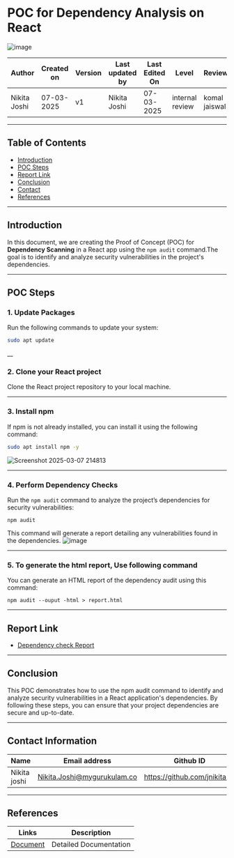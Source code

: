 # POC for Dependency Analysis on React

![image](https://github.com/user-attachments/assets/7a126104-c5d6-4b33-8215-718150d5a7fe)


| **Author** | **Created on** | **Version** | **Last updated by**|**Last Edited On**|**Level** |**Reviewer** |
|------------|---------------------------|-------------|----------------|-----|-------------|-------------|
| Nikita Joshi|  07-03-2025           | v1         | Nikita Joshi    |07-03-2025    |  internal review | komal jaiswal | 

---

## Table of Contents
- [Introduction](#introduction)
- [POC Steps](#poc-steps)
- [Report Link](#report-link)
- [Conclusion](#conclusion)
- [Contact](#contact)
- [References](#references)

---

## Introduction

In this document, we are creating the Proof of Concept (POC) for **Dependency Scanning** in a React app using the `npm audit` command.The goal is to identify and analyze security vulnerabilities in the project's dependencies.



---

## POC Steps

### 1. Update Packages

Run the following commands to update your system:

```bash
sudo apt update
```

__
### 2. Clone your React project
Clone the React project repository to your local machine.
___
### 3. Install npm
If npm is not already installed, you can install it using the following command:
``` bash
sudo apt install npm -y
```
![Screenshot 2025-03-07 214813](https://github.com/user-attachments/assets/279db0df-e701-4e87-8327-632d047370ce)
___
### 4. Perform Dependency Checks
Run the ```npm audit``` command to analyze the project’s dependencies for security vulnerabilities:
 ```
npm audit
```
This command will generate a report detailing any vulnerabilities found in the dependencies.
![image](https://github.com/user-attachments/assets/ca29ae81-92ed-4d8e-8774-4a80af08421f)

___
### 5. To generate the html report, Use following command
You can generate an HTML report of the dependency audit using this command:
```
npm audit --ouput -html > report.html
```

___
## Report Link

- [Dependency check Report]()  

___
## **Conclusion**

This POC demonstrates how to use the npm audit command to identify and analyze security vulnerabilities in a React application's dependencies. By following these steps, you can ensure that your project dependencies are secure and up-to-date.

___
## Contact Information 


| **Name** | **Email address**            | **Github ID**
|----------|-------------------------------|-------------------|
| Nikita joshi    | Nikita.Joshi@mygurukulam.co    | https://github.com/jnikita19  |

___
## References


| **Links**                                           | **Description**         |
|-----------------------------------------------------|-------------------------|
| [Document]()  |  Detailed Documentation |

